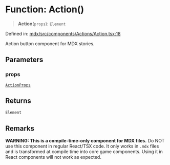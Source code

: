 # Function: Action()

> **Action**(`props`): `Element`

Defined in: [mdx/src/components/Actions/Action.tsx:18](https://github.com/laruss/react-text-game/blob/56d052e07c46af6beb5ea69677296eefae694e61/packages/mdx/src/components/Actions/Action.tsx#L18)

Action button component for MDX stories.

## Parameters

### props

[`ActionProps`](../type-aliases/ActionProps.md)

## Returns

`Element`

## Remarks

**WARNING: This is a compile-time-only component for MDX files.**
Do NOT use this component in regular React/TSX code. It only works in `.mdx` files
and is transformed at compile time into core game components. Using it in React components
will not work as expected.
